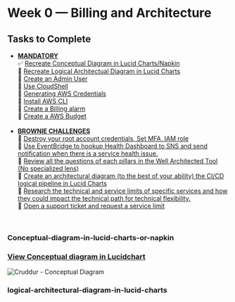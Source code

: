 # Week 0 — Billing and Architecture

## Tasks to Complete
- [**MANDATORY**](#assignments)<br>
  :white_check_mark:  [Recreate Conceptual Diagram in Lucid Charts/Napkin](#conceptual-diagram-in-lucid-charts-or-napkin)<br>
  :black_square_button:  [Recreate Logical Architectual Diagram in Lucid Charts](#logical-architectual-diagram-in-lucid-charts)<br>
  :black_square_button: [Create an Admin User](#create-an-admin-user)<br>
  :black_square_button: [Use CloudShell](#using-cloudshell)<br>
  :black_square_button: [Generating AWS Credentials](#generating-aws-credentials)<br>
  :black_square_button: [Install AWS CLI](#install-aws-cli)<br>
  :black_square_button: [Create a Billing alarm](#set-a-billing-alarm)<br>
  :black_square_button: [Create a AWS Budget](#set-a-aws-budget)<br><br>
- [**BROWNIE CHALLENGES**](#extra-challenges)<br>
  :black_square_button: [Destroy your root account credentials, Set MFA, IAM role](#destroy-your-root-account-credentials-set-mfa-iam-role)<br>
  :black_square_button: [Use EventBridge to hookup Health Dashboard to SNS and send notification when there is a service health issue.](#use-eventbridge-to-hookup-health-dashboard-to-sns-and-send-notification-when-there-is-a-service-health-issue)<br>
  :black_square_button: [Review all the questions of each pillars in the Well Architected Tool (No specialized lens)](#review-all-the-questions-of-each-pillars-in-the-well-architected-tool-no-specialized-lens)<br>
  :black_square_button: [Create an architectural diagram (to the best of your ability) the CI/CD logical pipeline in Lucid Charts](#create-an-architectural-diagram-to-the-best-of-your-ability-the-cicd-logical-pipeline-in-lucid-charts)<br>
  :black_square_button: [Research the technical and service limits of specific services and how they could impact the technical path for technical flexibility.](#research-the-technical-and-service-limits-of-specific-services-and-how-they-could-impact-the-technical-path-for-technical-flexibility)<br>
  :black_square_button: [Open a support ticket and request a service limit](#open-a-support-ticket-and-request-a-service-limit)<br>
<br>


### Conceptual-diagram-in-lucid-charts-or-napkin
### [View Conceptual diagram in Lucidchart](https://lucid.app/lucidchart/83d84872-141a-4d0e-b5c5-4b95d35a2320/edit?viewport_loc=-8%2C-179%2C1579%2C911%2C0_0&invitationId=inv_d891e448-a1b3-4b03-874b-efb145ce5920)
![Cruddur - Conceptual Diagram](https://user-images.githubusercontent.com/15687491/219129797-b89582e1-d19b-4b92-afb7-ab610f15e949.png)

### logical-architectural-diagram-in-lucid-charts
